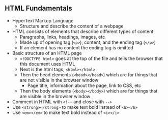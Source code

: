 ## HTML Fundamentals

- HyperText Markup Language
  - Structure and describe the content of a webpage
- HTML consists of elements that describe different types of content
  - Paragraphs, links, headings, images, etc
  - Made up of opening tag (`<p>`), content, and the ending tag (`</p>`)
  - If an element has no content the ending tag is omitted
- Basic structure of an HTML page
  - `<!DOCTYPE html>` goes at the top of the file and tells the browser that this document uses HTML
  - Next is the html tags, `<html></html>`
  - Then the head elements (`<head></head>`) which are for things that are not visible in the browser window
    - Page title, information about the page, link to CSS, etc
  - Then the body elements (`<body></body>`) which are for things that are visible in the browser window
- Comment in HTML with `<!--` and close with `-->`
- Use `<strong></strong>` to make text bold instead of `<b></b>`
- Use `<em></em>` to make text bold instead of `<i></i>`
